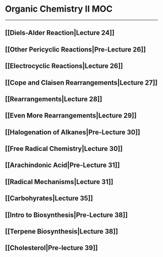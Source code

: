 # Organic Chemistry II MOC
---
## [[Diels-Alder Reaction|Lecture 24]]
## [[Other Pericyclic Reactions|Pre-Lecture 26]]
## [[Electrocyclic Reactions|Lecture 26]]
## [[Cope and Claisen Rearrangements|Lecture 27]]
## [[Rearrangements|Lecture 28]]
## [[Even More Rearrangements|Lecture 29]]
## [[Halogenation of Alkanes|Pre-Lecture 30]]
## [[Free Radical Chemistry|Lecture 30]]
## [[Arachindonic Acid|Pre-Lecture 31]]
## [[Radical Mechanisms|Lecture 31]]
## [[Carbohyrates|Lecture 35]]
## [[Intro to Biosynthesis|Pre-Lecture 38]]
## [[Terpene Biosynthesis|Lecture 38]]
## [[Cholesterol|Pre-lecture 39]]